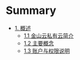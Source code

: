 # Summary

* [1. 概述](/overview.md#1)
  * [1.1 金山云私有云简介](/overview.md#1-1)
  * [1.2 主要概念](/overview.md#1-2)
  * [1.3 账户与权限说明](/overview.md#1-3)



